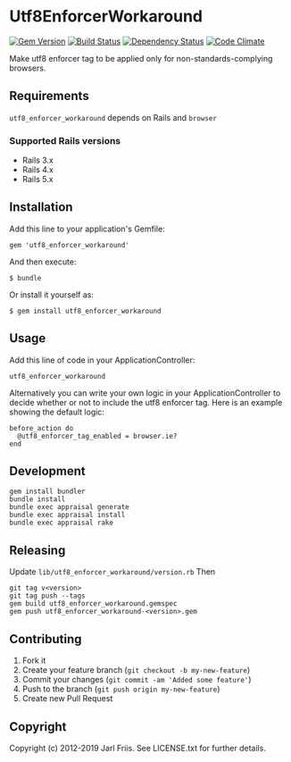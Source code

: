 Utf8EnforcerWorkaround
======================
[![Gem Version](https://badge.fury.io/rb/utf8_enforcer_workaround.svg)](https://badge.fury.io/rb/utf8_enforcer_workaround)
[![Build Status](https://secure.travis-ci.org/softace/utf8_enforcer_workaround.png)](http://travis-ci.org/softace/utf8_enforcer_workaround)
[![Dependency Status](https://gemnasium.com/softace/utf8_enforcer_workaround.png)](https://gemnasium.com/softace/utf8_enforcer_workaround)
[![Code Climate](https://codeclimate.com/github/softace/utf8_enforcer_workaround.png)](https://codeclimate.com/github/softace/utf8_enforcer_workaround)

Make utf8 enforcer tag to be applied only for non-standards-complying
browsers.


Requirements
------------

`utf8_enforcer_workaround` depends on Rails and `browser`

### Supported Rails versions

* Rails 3.x
* Rails 4.x
* Rails 5.x

Installation
------------

Add this line to your application's Gemfile:

    gem 'utf8_enforcer_workaround'

And then execute:

    $ bundle

Or install it yourself as:

    $ gem install utf8_enforcer_workaround

Usage
-----

Add this line of code in your ApplicationController:

    utf8_enforcer_workaround

Alternatively you can write your own logic in your
ApplicationController to decide whether or not to include the utf8
enforcer tag. Here is an example showing the default logic:

    before_action do
      @utf8_enforcer_tag_enabled = browser.ie?
    end

Development
-----------

```
gem install bundler
bundle install
bundle exec appraisal generate
bundle exec appraisal install
bundle exec appraisal rake
```

Releasing
---------

Update `lib/utf8_enforcer_workaround/version.rb`
Then

```
git tag v<version>
git tag push --tags
gem build utf8_enforcer_workaround.gemspec
gem push utf8_enforcer_workaround-<version>.gem
```



Contributing
------------

1. Fork it
2. Create your feature branch (`git checkout -b my-new-feature`)
3. Commit your changes (`git commit -am 'Added some feature'`)
4. Push to the branch (`git push origin my-new-feature`)
5. Create new Pull Request

Copyright
---------

Copyright (c) 2012-2019 Jarl Friis. See LICENSE.txt for
further details.

